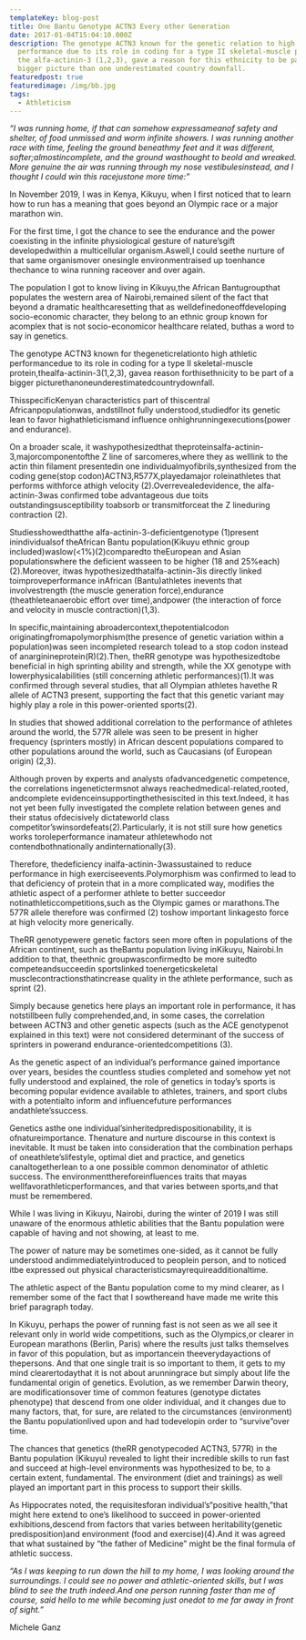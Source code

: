 ```yaml
---
templateKey: blog-post
title: One Bantu Genotype ACTN3 Every other Generation
date: 2017-01-04T15:04:10.000Z
description: The genotype ACTN3 known for the genetic relation to high athletic
  performance due to its role in coding for a type II skeletal-muscle protein,
  the alfa-actinin-3 (1,2,3), gave a reason for this ethnicity to be part of a
  bigger picture than one underestimated country downfall.
featuredpost: true
featuredimage: /img/bb.jpg
tags:
  - Athleticism
---
```

*“I was running home, if that can somehow expressameanof safety and shelter, of food unmissed and worm infinite showers. I was running another race with time, feeling the ground beneathmy feet and it was different, softer;almostincomplete, and the ground wasthought to beold and wreaked. More genuine the air was running through my nose vestibulesinstead, and I thought I could win this racejustone more time:”*

In November 2019, I was in Kenya, Kikuyu, when I first noticed that to learn how to run has a meaning that goes beyond an Olympic race or a major marathon win.

For the first time, I got the chance to see the endurance and the power coexisting in the infinite physiological gesture of nature’sgift developedwithin a multicellular organism.Aswell,I could seethe nurture of that same organismover onesingle environmentraised up toenhance thechance to wina running raceover and over again.

The population I got to know living in Kikuyu,the African Bantugroupthat populates the western area of Nairobi,remained silent of the fact that beyond a dramatic healthcaresetting that as welldefinedoneoffdeveloping socio-economic character, they belong to an ethnic group known for acomplex that is not socio-economicor healthcare related, buthas a word to say in genetics.

The genotype ACTN3 known for thegeneticrelationto high athletic performancedue to its role in coding for a type II skeletal-muscle protein,thealfa-actinin-3(1,2,3), gavea reason forthisethnicity to be part of a bigger picturethanoneunderestimatedcountrydownfall.

ThisspecificKenyan characteristics part of thiscentral Africanpopulationwas, andstillnot fully understood,studiedfor its genetic lean to favor highathleticismand influence onhighrunningexecutions(power and endurance).

On a broader scale, it washypothesizedthat theproteinsalfa-actinin-3,majorcomponentofthe Z line of sarcomeres,where they as welllink to the actin thin filament presentedin one individualmyofibrils,synthesized from the coding gene(stop codon)ACTN3,R577X,playedamajor roleinathletes that performs withforce athigh velocity (2).Overrevealedevidence, the alfa-actinin-3was confirmed tobe advantageous due toits outstandingsusceptibility toabsorb or transmitforceat the Z lineduring contraction (2).

Studiesshowedthatthe alfa-actinin-3-deficientgenotype (1)present inindividualsof theAfrican Bantu population(Kikuyu ethnic group included)waslow(<1%)(2)comparedto theEuropean and Asian populationswhere the deficient wasseen to be higher (18 and 25%each)(2).Moreover, itwas hypothesizedthatalfa-actinin-3is directly linked toimproveperformance inAfrican (Bantu)athletes inevents that involvestrength (the muscle generation force),endurance (theathleteanaerobic effort over time),andpower (the interaction of force and velocity in muscle contraction)(1,3).

In specific,maintaining abroadercontext,thepotentialcodon originatingfromapolymorphism(the presence of genetic variation within a population)was seen incompleted research tolead to a stop codon instead of anarginineprotein(R)(2).Then, theRR genotype was hypothesizedtobe beneficial in high sprinting ability and strength, while the XX genotype with lowerphysicalabilities (still concerning athletic performances)(1).It was confirmed through several studies, that all Olympian athletes havethe R allele of ACTN3 present, supporting the fact that this genetic variant may highly play a role in this power-oriented sports(2).

In studies that showed additional correlation to the performance of athletes around the world, the 577R allele was seen to be present in higher frequency (sprinters mostly) in African descent populations compared to other populations around the world, such as Caucasians (of European origin) (2,3).

Although proven by experts and analysts ofadvancedgenetic competence, the correlations ingenetictermsnot always reachedmedical-related,rooted, andcomplete evidenceinsupportingthethesiscited in this text.Indeed, it has not yet been fully investigated the complete relation between genes and their status ofdecisively dictateworld class competitor’swinsordefeats(2).Particularly, it is not still sure how genetics works toroleperformance inamateur athletewhodo not contendbothnationally andinternationally(3).

Therefore, thedeficiency inalfa-actinin-3wassustained to reduce performance in high exerciseevents.Polymorphism was confirmed to lead to that deficiency of protein that in a more complicated way, modifies the athletic aspect of a performer athlete to better succeedor notinathleticcompetitions,such as the Olympic games or marathons.The 577R allele therefore was confirmed (2) toshow important linkagesto force at high velocity more generically.

TheRR genotypewere genetic factors seen more often in populations of the African continent, such as theBantu population living inKikuyu, Nairobi.In addition to that, theethnic groupwasconfirmedto be more suitedto competeandsucceedin sportslinked toenergeticskeletal musclecontractionsthatincrease quality in the athlete performance, such as sprint (2).

Simply because genetics here plays an important role in performance, it has notstillbeen fully comprehended,and, in some cases, the correlation between ACTN3 and other genetic aspects (such as the ACE genotypenot explained in this text) were not considered determinant of the success of sprinters in powerand endurance-orientedcompetitions (3).

As the genetic aspect of an individual’s performance gained importance over years, besides the countless studies completed and somehow yet not fully understood and explained, the role of genetics in today’s sports is becoming popular evidence available to athletes, trainers, and sport clubs with a potentialto inform and influencefuture performances andathlete’ssuccess.

Genetics asthe one individual’sinheritedpredispositionability, it is ofnatureimportance. Thenature and nurture discourse in this context is inevitable. It must be taken into consideration that the combination perhaps of oneathlete’slifestyle, optimal diet and practice, and genetics canaltogetherlean to a one possible common denominator of athletic success. The environmentthereforeinfluences traits that mayas wellfavorathleticperformances, and that varies between sports,and that must be remembered.

While I was living in Kikuyu, Nairobi, during the winter of 2019 I was still unaware of the enormous athletic abilities that the Bantu population were capable of having and not showing, at least to me.

The power of nature may be sometimes one-sided, as it cannot be fully understood andimmediatelyintroduced to peoplein person, and to noticed itbe expressed out physical characteristicsmayrequireadditionaltime.

The athletic aspect of the Bantu population come to my mind clearer, as I remember some of the fact that I sowthereand have made me write this brief paragraph today.

In Kikuyu, perhaps the power of running fast is not seen as we all see it relevant only in world wide competitions, such as the Olympics,or clearer in European marathons (Berlin, Paris) where the results just talks themselves in favor of this population, but as importancein theeverydayactions of thepersons. And that one single trait is so important to them, it gets to my mind clearertodaythat it is not about arunningrace but simply about life the fundamental origin of genetics. Evolution, as we remember Darwin theory, are modificationsover time of common features (genotype dictates phenotype) that descend from one older individual, and it changes due to many factors, that, for sure, are related to the circumstances (environment) the Bantu populationlived upon and had todevelopin order to “survive”over time.

The chances that genetics (theRR genotypecoded ACTN3, 577R) in the Bantu population (Kikuyu) revealed to light their incredible skills to run fast and succeed at high-level environments was hypothesized to be, to a certain extent, fundamental. The environment (diet and trainings) as well played an important part in this process to support their skills.

As Hippocrates noted, the requisitesforan individual’s“positive health,”that might here extend to one’s likelihood to succeed in power-oriented exhibitions,descend from factors that varies between heritability(genetic predisposition)and environment (food and exercise)(4).And it was agreed that what sustained by “the father of Medicine” might be the final formula of athletic success.

*“As I was keeping to run down the hill to my home, I was looking around the surroundings. I could see no power and athletic-oriented skills, but I was blind to see the truth indeed.And one person running faster than me of course, said hello to me while becoming just onedot to me far away in front of sight.”*

Michele Ganz